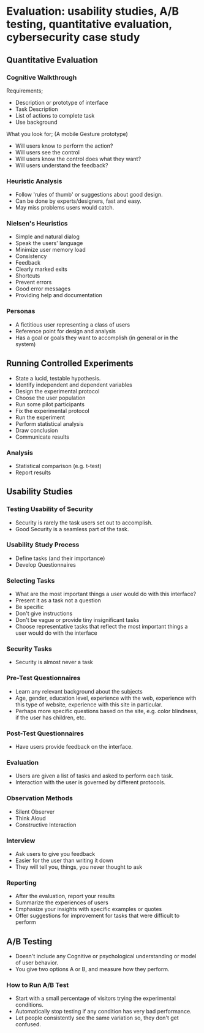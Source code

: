 # Evaluation: usability studies, A/B testing, quantitative evaluation, cybersecurity case study

## Quantitative Evaluation

### Cognitive Walkthrough

Requirements;
  - Description or prototype of interface
  - Task Description
  - List of actions to complete task
  - Use background

What you look for; (A mobile Gesture prototype)
  - Will users know to perform the action?
  - Will users see the control
  - Will users know the control does what they want?
  - Will users understand the feedback?

### Heuristic Analysis

- Follow 'rules of thumb' or suggestions about good design.
- Can be done by experts/designers, fast and easy.
- May miss problems users would catch.

### Nielsen's Heuristics

- Simple and natural dialog
- Speak the users' language
- Minimize user memory load
- Consistency
- Feedback
- Clearly marked exits
- Shortcuts
- Prevent errors
- Good error messages
- Providing help and documentation

### Personas

- A fictitious user representing a class of users
- Reference point for design and analysis
- Has a goal or goals they want to accomplish (in general or in the system)

## Running Controlled Experiments

- State a lucid, testable hypothesis.
- Identify independent and dependent variables
- Design the experimental protocol
- Choose the user population
- Run some pilot participants
- Fix the experimental protocol
- Run the experiment
- Perform statistical analysis
- Draw conclusion
- Communicate results

### Analysis

- Statistical comparison (e.g. t-test)
- Report results

## Usability Studies

### Testing Usability of Security

- Security is rarely the task users set out to accomplish.
- Good Security is a seamless part of the task.

### Usability Study Process

- Define tasks (and their importance)
- Develop Questionnaires

### Selecting Tasks

- What are the most important things a user would do with this interface?
- Present it as a task not a question
- Be specific
- Don't give instructions
- Don't be vague or provide tiny insignificant tasks
- Choose representative tasks that reflect the most important things a user would do with the interface

### Security Tasks

- Security is almost never a task

### Pre-Test Questionnaires

- Learn any relevant background about the subjects
- Age, gender, education level, experience with the web, experience with this type of website, experience with this site in particular.
- Perhaps more specific questions based on the site, e.g. color blindness, if the user has children, etc.

### Post-Test Questionnaires

- Have users provide feedback on the interface.

### Evaluation

- Users are given a list of tasks and asked to perform each task.
- Interaction with the user is governed by different protocols.

### Observation Methods

- Silent Observer
- Think Aloud
- Constructive Interaction

### Interview

- Ask users to give you feedback
- Easier for the user than writing it down
- They will tell you, things, you never thought to ask

### Reporting

- After the evaluation, report your results
- Summarize the experiences of users
- Emphasize your insights with specific examples or quotes
- Offer suggestions for improvement for tasks that were difficult to perform

## A/B Testing

- Doesn't include any Cognitive or psychological understanding or model of user behavior.
- You give two options A or B, and measure how they perform.

### How to Run A/B Test

- Start with a small percentage of visitors trying the experimental conditions.
- Automatically stop testing if any condition has very bad performance.
- Let people consistently see the same variation so, they don't get confused.
